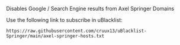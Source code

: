 Disables Google / Search Engine results from Axel Springer Domains

Use the following link to subscribe in uBlacklist:
```
https://raw.githubusercontent.com/cruux13/uBlacklist-Springer/main/axel-springer-hosts.txt
```
